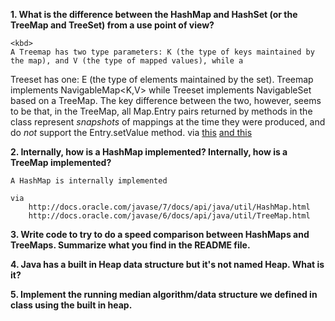 <b>1. What is the difference between the HashMap and HashSet (or the TreeMap and TreeSet) from
a use point of view?</b>

	<kbd>
	A Treemap has two type parameters: K (the type of keys maintained by the map), and V (the type of mapped values), while a 
Treeset has one: E (the type of elements maintained by the set). Treemap implements NavigableMap<K,V> while Treeset implements NavigableSet<E> based on a TreeMap.
	The key difference between the two, however, seems to be that, in the TreeMap, all Map.Entry pairs returned by methods in the class represent <i>snapshots</i> of mappings at the time they were produced, and do <i>not</i> support the Entry.setValue method.
	via 
		<a href="http://docs.oracle.com/javase/6/docs/api/java/util/TreeMap.html">this</a>
		<a href="http://docs.oracle.com/javase/7/docs/api/java/util/TreeSet.html">and this</a>
	</kbd>
		
<b>2. Internally, how is a HashMap implemented? Internally, how is a TreeMap implemented?</b>

	A HashMap is internally implemented 

	via 
		http://docs.oracle.com/javase/7/docs/api/java/util/HashMap.html
		http://docs.oracle.com/javase/6/docs/api/java/util/TreeMap.html


<b>3. Write code to try to do a speed comparison between HashMaps and TreeMaps. Summarize what you find in the README file.</b>


<b>4. Java has a built in Heap data structure but it's not named Heap. What is it?</b>

<b>5. Implement the running median algorithm/data structure we defined in class using the built in heap.</b>
